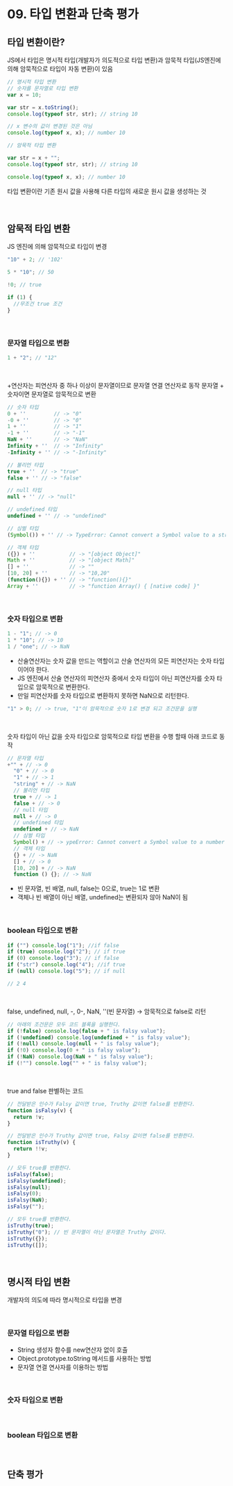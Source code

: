 # 09. 타입 변환과 단축 평가

## 타입 변환이란?

JS에서 타입은 명시적 타입(개발자가 의도적으로 타입 변환)과 암묵적 타입(JS엔진에 의해 암묵적으로 타입이 자동 변환)이 있음

```javascript
// 명시적 타입 변환
// 숫자를 문자열로 타입 변환
var x = 10;

var str = x.toString();
console.log(typeof str, str); // string 10

// x 변수의 값이 변경된 것은 아님
console.log(typeof x, x); // number 10
```

```javascript
// 암묵적 타입 변환

var str = x + "";
console.log(typeof str, str); // string 10

console.log(typeof x, x); // number 10
```

타입 변환이란 기존 원시 값을 사용해 다른 타입의 새로운 원시 값을 생성하는 것

<br />

## 암묵적 타입 변환

JS 엔진에 의해 암묵적으로 타입이 변경

```javascript
"10" + 2; // '102'

5 * "10"; // 50

!0; // true

if (1) {
  //무조건 true 조건
}
```

<br />

### 문자열 타입으로 변환

```javascript
1 + "2"; // "12"
```

<br />

+연산자는 피연산자 중 하나 이상이 문자열이므로 문자열 연결 연산자로 동작
문자열 + 숫자이면 문자열로 암묵적으로 변환

```javascript
// 숫자 타입
0 + ''         // -> "0"
-0 + ''        // -> "0"
1 + ''         // -> "1"
-1 + ''        // -> "-1"
NaN + ''       // -> "NaN"
Infinity + ''  // -> "Infinity"
-Infinity + '' // -> "-Infinity"

// 불리언 타입
true + ''  // -> "true"
false + '' // -> "false"

// null 타입
null + '' // -> "null"

// undefined 타입
undefined + '' // -> "undefined"

// 심벌 타입
(Symbol()) + '' // -> TypeError: Cannot convert a Symbol value to a string

// 객체 타입
({}) + ''           // -> "[object Object]"
Math + ''           // -> "[object Math]"
[] + ''             // -> ""
[10, 20] + ''       // -> "10,20"
(function(){}) + '' // -> "function(){}"
Array + ''          // -> "function Array() { [native code] }"
```

<br />

### 숫자 타입으로 변환

```javascript
1 - "1"; // -> 0
1 * "10"; // -> 10
1 / "one"; // -> NaN
```

- 산술연산자는 숫자 값을 만드는 역할이고 산술 연산자의 모든 피연산자는 숫자 타입이어야 한다.
- JS 엔진에서 산술 연산자의 피연산자 중에서 숫자 타입이 아닌 피연산자를 숫자 타입으로 암묵적으로 변환한다.
- 만일 피연산자를 숫자 타입으로 변환하지 못하면 NaN으로 리턴한다.

```javascript
"1" > 0; // -> true, "1"이 암묵적으로 숫자 1로 변경 되고 조건문을 실행
```

<br />

숫자 타입이 아닌 값을 숫자 타입으로 암묵적으로 타입 변환을 수행 할때 아래 코드로 동작

```javascript
// 문자열 타입
+"" + // -> 0
  "0" + // -> 0
  "1" + // -> 1
  "string" + // -> NaN
  // 불리언 타입
  true + // -> 1
  false + // -> 0
  // null 타입
  null + // -> 0
  // undefined 타입
  undefined + // -> NaN
  // 심벌 타입
  Symbol() + // -> ypeError: Cannot convert a Symbol value to a number
  // 객체 타입
  {} + // -> NaN
  [] + // -> 0
  [10, 20] + // -> NaN
  function () {}; // -> NaN
```

- 빈 문자열, 빈 배열, null, false는 0으로, true는 1로 변환
- 객체나 빈 배열이 아닌 배열, undefined는 변환되자 않아 NaN이 됨

<br />

### boolean 타입으로 변환

```javascript
if ("") console.log("1"); //if false
if (true) console.log("2"); // if true
if (0) console.log("3"); // if false
if ("str") console.log("4"); //if true
if (null) console.log("5"); // if null

// 2 4
```

<br />

false, undefined, null, -, 0-, NaN, ''(빈 문자열) -> 암묵적으로 false로 리턴

```javascript
// 아래의 조건문은 모두 코드 블록을 실행한다.
if (!false) console.log(false + " is falsy value");
if (!undefined) console.log(undefined + " is falsy value");
if (!null) console.log(null + " is falsy value");
if (!0) console.log(0 + " is falsy value");
if (!NaN) console.log(NaN + " is falsy value");
if (!"") console.log("" + " is falsy value");
```

<br />

true and false 판별하는 코드

```javascript
// 전달받은 인수가 Falsy 값이면 true, Truthy 값이면 false를 반환한다.
function isFalsy(v) {
  return !v;
}

// 전달받은 인수가 Truthy 값이면 true, Falsy 값이면 false를 반환한다.
function isTruthy(v) {
  return !!v;
}

// 모두 true를 반환한다.
isFalsy(false);
isFalsy(undefined);
isFalsy(null);
isFalsy(0);
isFalsy(NaN);
isFalsy("");

// 모두 true를 반환한다.
isTruthy(true);
isTruthy("0"); // 빈 문자열이 아닌 문자열은 Truthy 값이다.
isTruthy({});
isTruthy([]);
```

<br />

## 명시적 타입 변환

개발자의 의도에 따라 명시적으로 타입을 변경

<br />

### 문자열 타입으로 변환

- String 생성자 함수를 new연산자 없이 호츌
- Object.prototype.toString 메서드를 사용하는 방법
- 문자열 연결 연사자를 이용하는 방법

<br />

### 숫자 타입으로 변환

<br />

### boolean 타입으로 변환

<br />

## 단축 평가

<br />

```javascript

```
